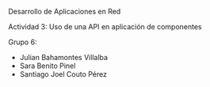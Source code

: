 Desarrollo de Aplicaciones en Red

Actividad 3: Uso de una API en aplicación de componentes

Grupo 6:
 - Julian Bahamontes Villalba
 - Sara Benito Pinel
 - Santiago Joel Couto Pérez
